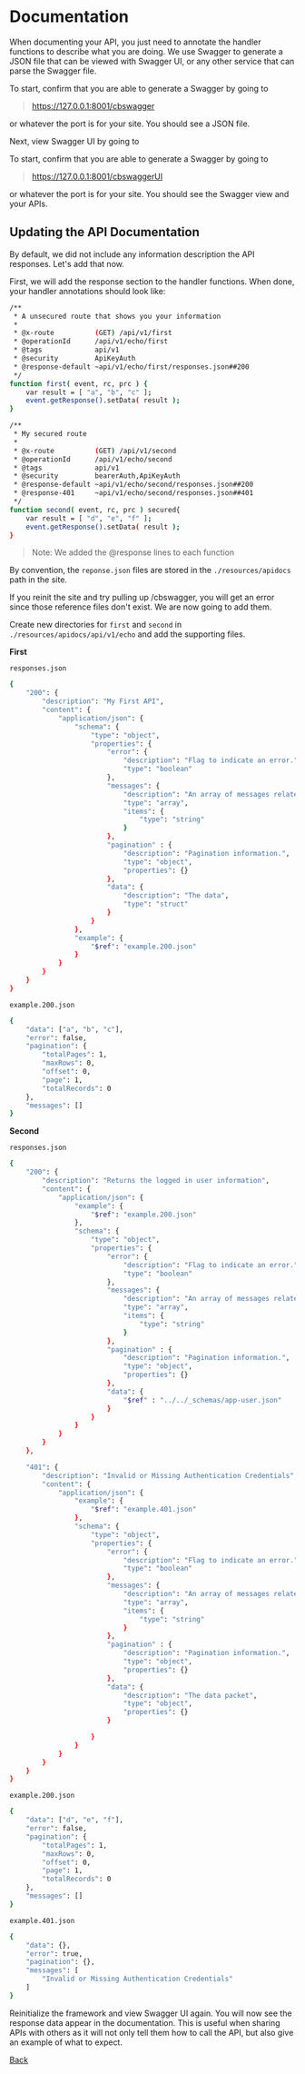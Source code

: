 # Documentation

When documenting your API, you just need to annotate the handler functions to describe what you are doing. We use Swagger to generate a JSON file that can be viewed with Swagger UI, or any other service that can parse the Swagger file.

To start, confirm that you are able to generate a Swagger by going to

> https://127.0.0.1:8001/cbswagger

or whatever the port is for your site. You should see a JSON file.

Next, view Swagger UI by going to

To start, confirm that you are able to generate a Swagger by going to

> https://127.0.0.1:8001/cbswaggerUI

or whatever the port is for your site. You should see the Swagger view and your APIs.

## Updating the API Documentation

By default, we did not include any information description the API responses. Let's add that now.

First, we will add the response section to the handler functions. When done, your handler annotations should look like:

```bash
/**
 * A unsecured route that shows you your information
 *
 * @x-route          (GET) /api/v1/first
 * @operationId      /api/v1/echo/first
 * @tags             api/v1
 * @security         ApiKeyAuth
 * @response-default ~api/v1/echo/first/responses.json##200
 */
function first( event, rc, prc ) {
	var result = [ "a", "b", "c" ];
	event.getResponse().setData( result );
}

/**
 * My secured route
 *
 * @x-route          (GET) /api/v1/second
 * @operationId      /api/v1/echo/second
 * @tags             api/v1
 * @security         bearerAuth,ApiKeyAuth
 * @response-default ~api/v1/echo/second/responses.json##200
 * @response-401     ~api/v1/echo/second/responses.json##401
 */
function second( event, rc, prc ) secured{
	var result = [ "d", "e", "f" ];
	event.getResponse().setData( result );
}
```
> Note: We added the @response lines to each function

By convention, the `reponse.json` files are stored in the `./resources/apidocs` path in the site.

If you reinit the site and try pulling up /cbswagger, you will get an error since those reference files don't exist. We are now going to add them.

Create new directories for `first` and `second` in `./resources/apidocs/api/v1/echo` and add the supporting files.

**First**

`responses.json`

```bash
{
    "200": {
        "description": "My First API",
        "content": {
            "application/json": {
                "schema": {
                    "type": "object",
                    "properties": {
                        "error": {
                            "description": "Flag to indicate an error.",
                            "type": "boolean"
                        },
                        "messages": {
                            "description": "An array of messages related to the request.",
                            "type": "array",
                            "items": {
                                "type": "string"
                            }
						},
						"pagination" : {
							"description": "Pagination information.",
                            "type": "object",
                            "properties": {}
						},
                        "data": {
                            "description": "The data",
                            "type": "struct"
                        }
                    }
				},
				"example": {
					"$ref": "example.200.json"
				}
            }
        }
    }
}
```

`example.200.json`

```bash
{
	"data": ["a", "b", "c"],
	"error": false,
	"pagination": {
		"totalPages": 1,
		"maxRows": 0,
		"offset": 0,
		"page": 1,
		"totalRecords": 0
	},
	"messages": []
}
```

**Second**

`responses.json`

```bash
{
    "200": {
        "description": "Returns the logged in user information",
        "content": {
            "application/json": {
                "example": {
					"$ref": "example.200.json"
				},
                "schema": {
                    "type": "object",
                    "properties": {
                        "error": {
                            "description": "Flag to indicate an error.",
                            "type": "boolean"
                        },
                        "messages": {
                            "description": "An array of messages related to the request.",
                            "type": "array",
                            "items": {
                                "type": "string"
                            }
						},
						"pagination" : {
							"description": "Pagination information.",
                            "type": "object",
                            "properties": {}
						},
                        "data": {
							"$ref" : "../../_schemas/app-user.json"
						}
                    }
                }
            }
        }
	},

	"401": {
        "description": "Invalid or Missing Authentication Credentials",
        "content": {
            "application/json": {
                "example": {
					"$ref": "example.401.json"
				},
                "schema": {
                    "type": "object",
                    "properties": {
                        "error": {
                            "description": "Flag to indicate an error.",
                            "type": "boolean"
                        },
                        "messages": {
                            "description": "An array of messages related to the request.",
                            "type": "array",
                            "items": {
                                "type": "string"
                            }
						},
						"pagination" : {
							"description": "Pagination information.",
                            "type": "object",
                            "properties": {}
						},
                        "data": {
                            "description": "The data packet",
                            "type": "object",
                            "properties": {}
                        }

                    }
                }
            }
        }
    }
}
```

`example.200.json`

```bash
{
	"data": ["d", "e", "f"],
	"error": false,
	"pagination": {
		"totalPages": 1,
		"maxRows": 0,
		"offset": 0,
		"page": 1,
		"totalRecords": 0
	},
	"messages": []
}
```

`example.401.json`

```bash
{
    "data": {},
    "error": true,
    "pagination": {},
    "messages": [
        "Invalid or Missing Authentication Credentials"
    ]
}
```

Reinitialize the framework and view Swagger UI again. You will now see the response data appear in the documentation. This is useful when sharing APIs with others as it will not only tell them how to call the API, but also give an example of what to expect.


[Back](../readMe.md)
